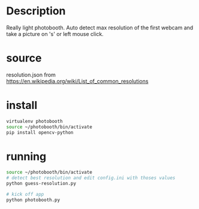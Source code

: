 # Description
Really light photobooth. Auto detect max resolution of the first webcam and take a picture on 's' or left mouse click.


# source
resolution.json from https://en.wikipedia.org/wiki/List_of_common_resolutions

# install
```bash
virtualenv photobooth
source ~/photobooth/bin/activate 
pip install opencv-python
```

# running
```bash
source ~/photobooth/bin/activate 
# detect best resolution and edit config.ini with thoses values
python guess-resolution.py

# kick off app
python photobooth.py
```
